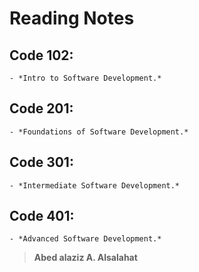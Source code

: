 # Reading Notes

## Code 102:
    - *Intro to Software Development.*
## Code 201:
    - *Foundations of Software Development.*
## Code 301:
    - *Intermediate Software Development.*
## Code 401:
    - *Advanced Software Development.*

> **Abed alaziz A. Alsalahat**
